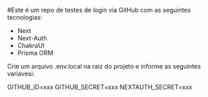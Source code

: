 #Este é um repo de testes de login via GitHub com as seguintes tecnologias:
 - Next
 - Next-Auth
 - ChakraUI
 - Prisma ORM

Crie um arquivo .env.local na raiz do projeto e informe as seguintes variavesi:

GITHUB_ID=xxx
GITHUB_SECRET=xxx
NEXTAUTH_SECRET=xxx
